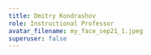 ```yaml
---
title: Dmitry Kondrashov
role: Instructional Professor
avatar_filename: my_face_sep21_1.jpeg
superuser: false
---
```

